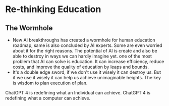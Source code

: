 # Re-thinking Education

## The Wormhole

- New AI breakthroughs has created a wormhole for human education roadmap, same is also concluded by AI experts. Some are even worried about it for the right reasons. The potential of AI is create and also be able to destroy in ways we can hardly imagine yet. one of the most problem that AI can solve is education. It can increase efficiency, reduce costs, and improve the quality of education by leaps and bounds.
- It's a double edge sword, if we don't use it wisely it can destroy us. But if we use it wisely it can help us achieve unimaginable heights. The key is wisdom to plan execution of plan. 


ChatGPT 4 is redefining what an Individual can achieve. ChatGPT 4 is redefining what a computer can achieve.